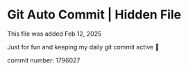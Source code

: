 # Git Auto Commit | Hidden File

This file was added Feb 12, 2025

Just for fun and keeping my daily git commit active 🤪

commit number: 1796027
